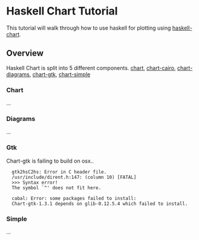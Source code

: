 # Haskell Chart Tutorial
This tutorial will walk through how to use haskell for plotting using [haskell-chart](https://github.com/timbod7/haskell-chart).


## Overview
Haskell Chart is split into 5 different components.
[chart](https://github.com/timbod7/haskell-chart/tree/master/chart), [chart-cairo](https://github.com/timbod7/haskell-chart/tree/master/chart-cairo), [chart-diagrams](https://github.com/timbod7/haskell-chart/tree/master/chart-diagrams), [chart-gtk](https://github.com/timbod7/haskell-chart/tree/master/chart-gtk), [chart-simple](https://github.com/timbod7/haskell-chart/tree/master/chart-simple)

### Chart
...

### Diagrams
...

### Gtk
Chart-gtk is failing to build on osx..
```Preprocessing library glib-0.12.5.4...
  gtk2hsC2hs: Error in C header file.
  /usr/include/dirent.h:147: (column 10) [FATAL]
  >>> Syntax error!
  The symbol `^' does not fit here.

  cabal: Error: some packages failed to install:
  Chart-gtk-1.3.1 depends on glib-0.12.5.4 which failed to install.
```

### Simple
...

